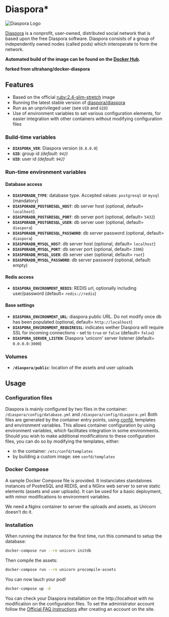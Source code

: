 # Diaspora*

![Diaspora Logo](https://i.imgur.com/J50tnoC.png)

[Diaspora](https://diasporafoundation.org/) is a nonprofit, user-owned, distributed social network that is based upon the free Diaspora software. Diaspora consists of a group of independently owned nodes (called pods) which interoperate to form the network.

 **Automated build of the image can be found on the [Docker Hub](https://hub.docker.com/u/nikkoura/diaspora/).**

 **forked from ultrahang/docker-diaspora**

## Features

- Based on the official [ruby:2.4-slim-stretch](https://hub.docker.com/_/ruby/) image
- Running the latest stable version of [diaspora/diaspora](https://github.com/diaspora/diaspora)
- Run as an unprivileged user (see `UID` and `GID`)
- Use of environment variables to set various configuration elements, for easier integration with other containers without modifying configuration files

### Build-time variables

- **`DIASPORA_VER`**: Diaspora version (`0.8.0.0`)
- **`GID`**: group id *(default: `942`)*
- **`UID`**: user id *(default: `942`)*

### Run-time environment variables
#### Database access
- **`DIASPORADB_TYPE`**: database type. Accepted values: `postgresql` or `mysql` (mandatory)
- **`DIASPORADB_POSTGRESQL_HOST`**: db server host (optional, default= `localhost`)
- **`DIASPORADB_POSTGRESQL_PORT`**: db server port (optional, default= `5432`)
- **`DIASPORADB_POSTGRESQL_USER`**: db server user (optional, default= `diaspora`)
- **`DIASPORADB_POSTGRESQL_PASSWORD`**: db server password (optional, default= `diaspora`)
- **`DIASPORADB_MYSQL_HOST`**: db server host (optional, default= `localhost`)
- **`DIASPORADB_MYSQL_PORT`**: db server port (optional, default= `3306`)
- **`DIASPORADB_MYSQL_USER`**: db server user (optional, default= `root`)
- **`DIASPORADB_MYSQL_PASSWORD`**: db server password (optional, default: empty)

#### Redis access
- **`DIASPORA_ENVIRONMENT_REDIS`**: REDIS url, optionally including user/password (default= `redis://redis`)

#### Base settings
- **`DIASPORA_ENVIRONMENT_URL`**: diaspora public URL. Do not modify once db has been populated (optional, default= `http://localhost`)
- **`DIASPORA_ENVIRONMENT_REQUIRESSL`**: indicates wether Diaspora will require SSL for incoming connections - set to `true` or `false` (default= `false`)
- **`DIASPORA_SERVER_LISTEN`**: Diaspora 'unicorn' server listener (default= `0.0.0.0:3000`)


### Volumes

- **`/diaspora/public`**: location of the assets and user uploads

## Usage

### Configuration files

Diaspora is mainly configured by two files in the container: `/diaspora/config/database.yml` and `/diaspora/config/diaspora.yml`
Both files are generated by the container entry points, using [confd](http://www.confd.io), templates and environment variables. This allows container configuration by using environment variables, which
facilitates integration in some environments.
Should you wish to make additional modifications to these configuration files, you can do so by modifying the templates, either:
- in the container: `/etc/confd/templates`
- by building a custom image: see `confd/templates`

### Docker Compose

A sample Docker Compose file is provided. It instanciates standalones instances of PostreSQL and REDIS,
and a NGinx web server to serve static elements (assets and user uploads).
It can be used for a basic deployment, with minor modifications to environment variables.

We need a Nginx container to server the uploads and assets, as Unicorn doesn't do it.

### Installation

When running the instance for the first time, run this command to setup the database:

```sh
docker-compose run --rm unicorn initdb
```

Then compile the assets:

```sh
docker-compose run --rm unicorn precompile-assets
```

You can now lauch your pod!

```sh
docker-compose up -d
```

You can check your Diaspora installation on the http://localhost with no modification on the configuration files. To set the administrator account follow the [Official FAQ instructions](https://wiki.diasporafoundation.org/FAQ_for_pod_maintainers#What_are_roles_and_how_do_I_use_them.3F_.2F_Make_yourself_an_admin_or_assign_moderators) after creating an account on the site.
